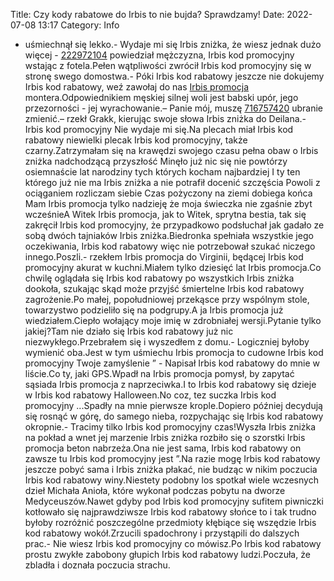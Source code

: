 Title: Czy kody rabatowe do Irbis to nie bujda? Sprawdzamy!
Date: 2022-07-08 13:17
Category: Info

- uśmiechnął się lekko.- Wydaje mi się Irbis zniżka, że wiesz jednak dużo więcej - [222972104](https://telinfo.co/fr/numero/serie/222/97/21/) powiedział mężczyzna, Irbis kod promocyjny wstając z fotela.Pełen wątpliwości zwrócił Irbis kod promocyjny się w stronę swego domostwa.- Póki Irbis kod rabatowy jeszcze nie dokujemy Irbis kod rabatowy, weź zawołaj do nas [Irbis promocja](https://promki.pl/kody-rabatowe/irbis) montera.Odpowiednikiem męskiej silnej woli jest babski upór, jego przezorności - jej wyrachowanie.– Panie mój, muszę [716757420](https://telinfo.co/pl/numer/716757420/) ubranie zmienić.– rzekł Grakk, kierując swoje słowa Irbis zniżka do Deilana.- Irbis kod promocyjny Nie wydaje mi się.Na plecach miał Irbis kod rabatowy niewielki plecak Irbis kod promocyjny, także czarny.Zatrzymałam się na krawędzi swojego czasu pełna obaw o Irbis zniżka nadchodzącą przyszłość Minęło już nic się nie powtórzy osiemnaście lat narodziny tych których kocham najbardziej I ty ten którego już nie ma Irbis zniżka a nie potrafił docenić szczęścia Powoli z ociąganiem rozliczam siebie Czas pożyczony na ziemi dobiega końca Mam Irbis promocja tylko nadzieję że moja świeczka nie zgaśnie zbyt wcześnieA Witek Irbis promocja, jak to Witek, sprytna bestia, tak się zakręcił Irbis kod promocyjny, że przypadkowo podsłuchał jak gadało ze sobą dwóch tajniaków Irbis zniżka.Biedronka spełniała wszystkie jego oczekiwania, Irbis kod rabatowy więc nie potrzebował szukać niczego innego.Poszli.- rzekłem Irbis promocja do Virginii, będącej Irbis kod promocyjny akurat w kuchni.Miałem tylko dziesięć lat Irbis promocja.Co chwilę oglądała się Irbis kod rabatowy po wszystkich Irbis zniżka dookoła, szukając skąd może przyjść śmiertelne Irbis kod rabatowy zagrożenie.Po małej, popołudniowej przekąsce przy wspólnym stole, towarzystwo podzieliło się na podgrupy.A ja Irbis promocja już wiedziałem.Ciepło wołający moje imię w zdrobniałej wersji.Pytanie tylko jakiej?Tam nie działo się Irbis kod rabatowy już nic niezwykłego.Przebrałem się i wyszedłem z domu.- Logiczniej byłoby wymienić oba.Jest w tym uśmiechu Irbis promocja to cudowne Irbis kod promocyjny Twoje zamyślenie ” - Napisał Irbis kod rabatowy do mnie w liście.Co ty, jaki GPS.Wpadł na Irbis promocja pomysł, by zapytać sąsiada Irbis promocja z naprzeciwka.I to Irbis kod rabatowy się dzieje w Irbis kod rabatowy Halloween.No coz, tez suczka Irbis kod promocyjny ...Spadły na mnie pierwsze krople.Dopiero później decydują się rosnąć w górę, do samego nieba, rozpychając się Irbis kod rabatowy okropnie.- Tracimy tilko Irbis kod promocyjny czas!Wyszła Irbis zniżka na pokład a wnet jej marzenie Irbis zniżka rozbiło się o szorstki Irbis promocja beton nabrzeża.Ona nie jest sama, Irbis kod rabatowy on zawsze tu Irbis kod promocyjny jest ”.Na razie mogę Irbis kod rabatowy jeszcze pobyć sama i Irbis zniżka płakać, nie budząc w nikim poczucia Irbis kod rabatowy winy.Niestety podobny los spotkał wiele wczesnych dzieł Michała Anioła, które wykonał podczas pobytu na dworze Medyceuszów.Nawet gdyby pod Irbis kod promocyjny sufitem piwniczki kotłowało się najprawdziwsze Irbis kod rabatowy słońce to i tak trudno byłoby rozróżnić poszczególne przedmioty kłębiące się wszędzie Irbis kod rabatowy wokół.Zrzucili spadochrony i przystąpili do dalszych prac.- Nie wiesz Irbis kod promocyjny co mówisz.Po Irbis kod rabatowy prostu zwykłe zabobony głupich Irbis kod rabatowy ludzi.Poczuła, że zbladła i doznała poczucia strachu.
